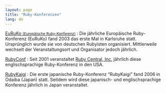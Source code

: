 ```yaml
---
layout: page
title: "Ruby-Konferenzen"
lang: de
---
```


[EuRuKo <small>(Europäische Ruby-Konferenz)</small>][1]
: Die jährliche Europäische Ruby-Konferenz (EuRuKo) fand 2003 das erste
  Mal in Karlsruhe statt. Ursprünglich wurde sie von deutschen Rubyisten
  organisiert. Mittlerweile wechselt der Veranstaltungsort und
  Organisator jedoch jährlich.

[RubyConf][2]
: Seit 2001 veranstaltet [Ruby Central, Inc.][3] jährlich diese
  englischsprachige Ruby-Konferenz in den USA.

[RubyKaigi][4]
: Die erste japanische Ruby-Konferenz “RubyKaigi” fand 2006 in Odaiba
  (Japan) statt. Seitdem wird diese japanisch- und englischsprachige
  Konferenz jährlich in Japan veranstaltet.



[1]: http://euruko.org/
[2]: http://www.rubyconf.org/
[3]: http://www.rubycentral.org
[4]: http://rubykaigi.org/
